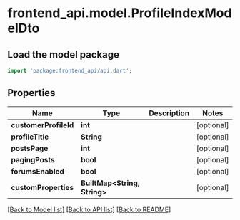 # frontend_api.model.ProfileIndexModelDto

## Load the model package
```dart
import 'package:frontend_api/api.dart';
```

## Properties
Name | Type | Description | Notes
------------ | ------------- | ------------- | -------------
**customerProfileId** | **int** |  | [optional] 
**profileTitle** | **String** |  | [optional] 
**postsPage** | **int** |  | [optional] 
**pagingPosts** | **bool** |  | [optional] 
**forumsEnabled** | **bool** |  | [optional] 
**customProperties** | **BuiltMap&lt;String, String&gt;** |  | [optional] 

[[Back to Model list]](../README.md#documentation-for-models) [[Back to API list]](../README.md#documentation-for-api-endpoints) [[Back to README]](../README.md)


